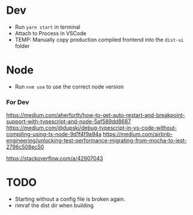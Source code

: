 # Dev

* Run `yarn start` in terminal
* Attach to Process in VSCode
* TEMP: Manually copy production compiled frontend into the `dist-ui` folder

# Node

* Run `nvm use` to use the correct node version

### For Dev

https://medium.com/aherforth/how-to-get-auto-restart-and-breakpoint-support-with-typescript-and-node-5af589dd8687
https://medium.com/@dupski/debug-typescript-in-vs-code-without-compiling-using-ts-node-9d1f4f9a94a
https://medium.com/airbnb-engineering/unlocking-test-performance-migrating-from-mocha-to-jest-2796c508ec50

https://stackoverflow.com/a/42907043


# TODO

* Starting without a config file is broken again.
* rimraf the dist dir when building